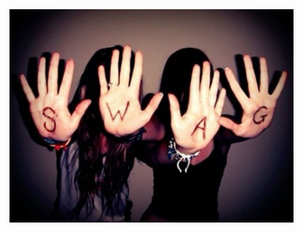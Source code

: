 <div>
  <img src="https://raw.githubusercontent.com/vaporescence/vaporescence/refs/heads/main/b93acfb827cf0a13455dce2aa7aa3f38.jpg"
</div>
